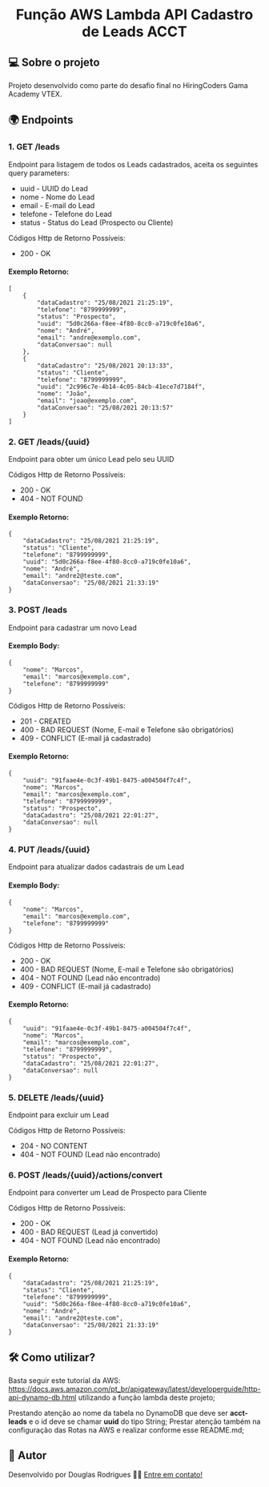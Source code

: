 <h1 align="center">
    Função AWS Lambda API Cadastro de Leads ACCT
</h1>

## 💻 Sobre o projeto

Projeto desenvolvido como parte do desafio final no HiringCoders Gama Academy VTEX.

## 🌍 Endpoints

### 1. GET /leads
Endpoint para listagem de todos os Leads cadastrados, aceita os seguintes query parameters:
* uuid - UUID do Lead
* nome - Nome do Lead
* email - E-mail do Lead
* telefone - Telefone do Lead
* status - Status do Lead (Prospecto ou Cliente)

Códigos Http de Retorno Possíveis:
* 200 - OK

#### Exemplo Retorno:
```
[
    {
        "dataCadastro": "25/08/2021 21:25:19",
        "telefone": "8799999999",
        "status": "Prospecto",
        "uuid": "5d0c266a-f8ee-4f80-8cc0-a719c0fe10a6",
        "nome": "André",
        "email": "andre@exemplo.com",
        "dataConversao": null
    },
    {
        "dataCadastro": "25/08/2021 20:13:33",
        "status": "Cliente",
        "telefone": "8799999999",
        "uuid": "2c996c7e-4b14-4c05-84cb-41ece7d7184f",
        "nome": "João",
        "email": "joao@exemplo.com",
        "dataConversao": "25/08/2021 20:13:57"
    }
]
```
### 2. GET /leads/{uuid}
Endpoint para obter um único Lead pelo seu UUID

Códigos Http de Retorno Possíveis:
* 200 - OK
* 404 - NOT FOUND

#### Exemplo Retorno:
```
{
    "dataCadastro": "25/08/2021 21:25:19",
    "status": "Cliente",
    "telefone": "8799999999",
    "uuid": "5d0c266a-f8ee-4f80-8cc0-a719c0fe10a6",
    "nome": "André",
    "email": "andre2@teste.com",
    "dataConversao": "25/08/2021 21:33:19"
}
```
### 3. POST /leads
Endpoint para cadastrar um novo Lead
#### Exemplo Body:
```
{
    "nome": "Marcos",
    "email": "marcos@exemplo.com",
    "telefone": "8799999999"
}
```
Códigos Http de Retorno Possíveis:
* 201 - CREATED
* 400 - BAD REQUEST (Nome, E-mail e Telefone são obrigatórios)
* 409 - CONFLICT (E-mail já cadastrado)

#### Exemplo Retorno:
```
{
    "uuid": "91faae4e-0c3f-49b1-8475-a004504f7c4f",
    "nome": "Marcos",
    "email": "marcos@exemplo.com",
    "telefone": "8799999999",
    "status": "Prospecto",
    "dataCadastro": "25/08/2021 22:01:27",
    "dataConversao": null
}
```
### 4. PUT /leads/{uuid}
Endpoint para atualizar dados cadastrais de um Lead
#### Exemplo Body:
```
{
    "nome": "Marcos",
    "email": "marcos@exemplo.com",
    "telefone": "8799999999"
}
```
Códigos Http de Retorno Possíveis:
* 200 - OK
* 400 - BAD REQUEST (Nome, E-mail e Telefone são obrigatórios)
* 404 - NOT FOUND (Lead não encontrado)
* 409 - CONFLICT (E-mail já cadastrado)

#### Exemplo Retorno:
```
{
    "uuid": "91faae4e-0c3f-49b1-8475-a004504f7c4f",
    "nome": "Marcos",
    "email": "marcos@exemplo.com",
    "telefone": "8799999999",
    "status": "Prospecto",
    "dataCadastro": "25/08/2021 22:01:27",
    "dataConversao": null
}
```
### 5. DELETE /leads/{uuid}
Endpoint para excluir um Lead

Códigos Http de Retorno Possíveis:
* 204 - NO CONTENT
* 404 - NOT FOUND (Lead não encontrado)

### 6. POST /leads/{uuid}/actions/convert
Endpoint para converter um Lead de Prospecto para Cliente

Códigos Http de Retorno Possíveis:
* 200 - OK
* 400 - BAD REQUEST (Lead já convertido)
* 404 - NOT FOUND (Lead não encontrado)

#### Exemplo Retorno:
```
{
    "dataCadastro": "25/08/2021 21:25:19",
    "status": "Cliente",
    "telefone": "8799999999",
    "uuid": "5d0c266a-f8ee-4f80-8cc0-a719c0fe10a6",
    "nome": "André",
    "email": "andre2@teste.com",
    "dataConversao": "25/08/2021 21:33:19"
}
```

## 🛠 Como utilizar?

Basta seguir este tutorial da AWS: https://docs.aws.amazon.com/pt_br/apigateway/latest/developerguide/http-api-dynamo-db.html utilizando a função lambda deste projeto;

Prestando atenção ao nome da tabela no DynamoDB que deve ser **acct-leads** e o id deve se chamar **uuid** do tipo String;
Prestar atenção também na configuração das Rotas na AWS e realizar conforme esse README.md;

## 🦸 Autor

Desenvolvido por Douglas Rodrigues 👋🏽 [Entre em contato!](https://www.linkedin.com/in/douglas-rodrigues-pnz/)


